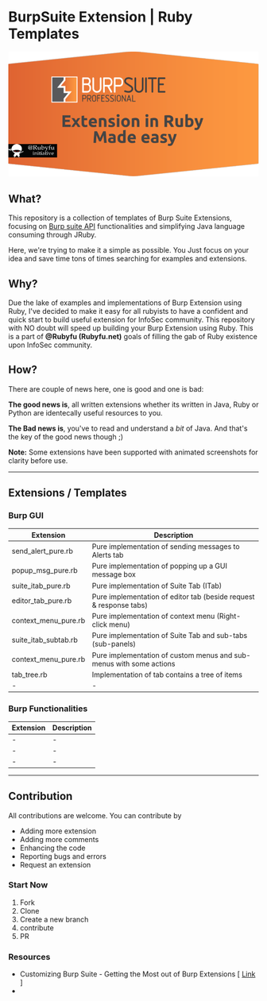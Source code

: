 # BurpSuite Extension | Ruby Templates

![](burp-ruby.png)

## What? 

This repository is a collection of templates of Burp Suite Extensions, focusing on [Burp suite API](https://portswigger.net/burp/extender/api/) functionalities and simplifying Java language consuming through JRuby.

Here, we're trying to make it a simple as possible. You Just focus on your idea and save time tons of times searching for examples and extensions.

## Why? 

Due the lake of examples and implementations of Burp Extension using Ruby, I've decided to make it easy for all rubyists to have a confident and quick start to build useful extension for InfoSec community. This repository with NO doubt will speed up building your Burp Extension using Ruby. This is a part of **@Rubyfu (Rubyfu.net)** goals of filling the gab of Ruby existence upon InfoSec community.

## How? 

There are couple of news here, one is good and one is bad:

**The good news is**, all written extensions whether its written in Java, Ruby or Python are identecally useful resources to you.

**The Bad news is**, you've to read and understand a *bit* of Java. And that's the key of the good news though ;) 



**Note:** Some extensions have been supported with animated screenshots for clarity before use.

---

## Extensions / Templates

### Burp GUI 

| Extension            | Description                              |
| -------------------- | ---------------------------------------- |
| send_alert_pure.rb   | Pure implementation of sending messages to Alerts tab |
| popup_msg_pure.rb    | Pure implementation of popping up a GUI message box |
| suite_itab_pure.rb   | Pure implementation of Suite Tab (ITab)  |
| editor_tab_pure.rb   | Pure implementation of editor tab (beside request & response tabs) |
| context_menu_pure.rb | Pure implementation of context menu (Right-click menu) |
| suite_itab_subtab.rb | Pure implementation of Suite Tab and sub-tabs (sub-panels) |
| context_menu_pure.rb | Pure implementation of custom menus and sub-menus with some actions |
| tab_tree.rb          | Implementation of tab contains a tree of items |
| -                    | -                                        |

### Burp Functionalities 

| Extension | Description |
| --------- | ----------- |
| -         | -           |
| -         | -           |
| -         | -           |



---

## Contribution 

All contributions are welcome. You can contribute by

* Adding more extension 
* Adding more comments 
* Enhancing the code 
* Reporting bugs and errors 
* Request an extension

### Start Now 

1. Fork 
2. Clone 
3. Create a new branch 
4. contribute 
5. PR




### Resources 

* Customizing Burp Suite - Getting the Most out of Burp Extensions [ [Link](http://www.slideshare.net/AugustDetlefsen/burp-extensions) ]
* ​